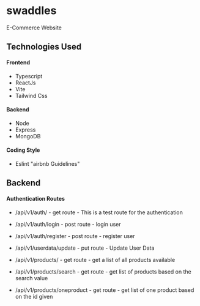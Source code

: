 # swaddles

E-Commerce Website

## Technologies Used

#### Frontend

- Typescript
- ReactJs
- Vite
- Tailwind Css

#### Backend

- Node
- Express
- MongoDB

#### Coding Style

- Eslint "airbnb Guidelines"

## Backend

#### Authentication Routes

- /api/v1/auth/ - get route - This is a test route for the authentication
- /api/v1/auth/login - post route - login user
- /api/v1/auth/register - post route - register user

- /api/v1/userdata/update - put route - Update User Data

- /api/v1/products/ - get route - get a list of all products available
- /api/v1/products/search - get route - get list of products based on the search value
- /api/v1/products/oneproduct - get route - get list of one product based on the id given
